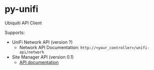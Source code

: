 # py-unifi

Ubiquiti API Client

Supports:

- UniFi Network API (version ?)
  - Network API Documentation: `http://<your_controller>/unifi-api/network`
- Site Manager API (version 0.1)
  - [API documentation](https://developer.ui.com/site-manager-api/)

